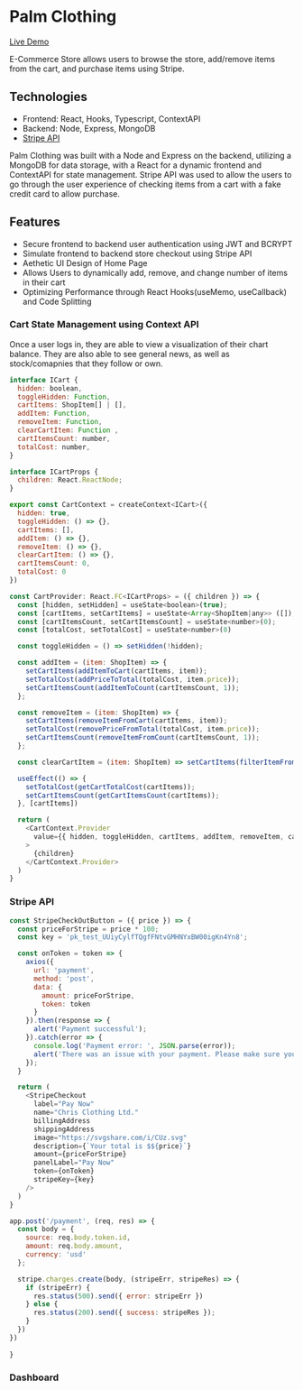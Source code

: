 # Palm Clothing
[Live Demo](http://wallstreet-bets.herokuapp.com/#/)

E-Commerce Store allows users to browse the store, add/remove items from the cart, and purchase items using Stripe.


## Technologies

- Frontend: React, Hooks, Typescript, ContextAPI
- Backend: Node, Express, MongoDB
- [Stripe API](https://stripe.com/docs)

Palm Clothing was built with a Node and Express on the backend, utilizing a MongoDB for data storage, with a React for a dynamic frontend and ContextAPI for state management. Stripe API was used to allow the users to go through the user experience of checking items from a cart with a fake credit card to allow purchase.

## Features

- Secure frontend to backend user authentication using JWT and BCRYPT
- Simulate frontend to backend store checkout using Stripe API
- Aethetic UI Design of Home Page
- Allows Users to dynamically add, remove, and change number of items in their cart
- Optimizing Performance through React Hooks(useMemo, useCallback) and Code Splitting

### Cart State Management using Context API
 
 Once a user logs in, they are able to view a visualization of their chart balance. They are also able to see general news, as well as stock/comapnies that they follow or own.
```javascript
interface ICart {
  hidden: boolean,
  toggleHidden: Function,
  cartItems: ShopItem[] | [],
  addItem: Function,
  removeItem: Function,
  clearCartItem: Function ,
  cartItemsCount: number,
  totalCost: number,
}

interface ICartProps {
  children: React.ReactNode;
}

export const CartContext = createContext<ICart>({
  hidden: true,
  toggleHidden: () => {},
  cartItems: [],
  addItem: () => {},
  removeItem: () => {},
  clearCartItem: () => {},
  cartItemsCount: 0,
  totalCost: 0
})

const CartProvider: React.FC<ICartProps> = ({ children }) => {
  const [hidden, setHidden] = useState<boolean>(true);
  const [cartItems, setCartItems] = useState<Array<ShopItem|any>> ([]);
  const [cartItemsCount, setCartItemsCount] = useState<number>(0);
  const [totalCost, setTotalCost] = useState<number>(0)

  const toggleHidden = () => setHidden(!hidden);

  const addItem = (item: ShopItem) => {
    setCartItems(addItemToCart(cartItems, item));
    setTotalCost(addPriceToTotal(totalCost, item.price));
    setCartItemsCount(addItemToCount(cartItemsCount, 1));
  };

  const removeItem = (item: ShopItem) => {
    setCartItems(removeItemFromCart(cartItems, item));
    setTotalCost(removePriceFromTotal(totalCost, item.price));
    setCartItemsCount(removeItemFromCount(cartItemsCount, 1));
  };

  const clearCartItem = (item: ShopItem) => setCartItems(filterItemFromCart(cartItems, item));

  useEffect(() => {
    setTotalCost(getCartTotalCost(cartItems));
    setCartItemsCount(getCartItemsCount(cartItems));
  }, [cartItems])

  return (
    <CartContext.Provider
      value={{ hidden, toggleHidden, cartItems, addItem, removeItem, cartItemsCount, totalCost, clearCartItem }}
    >
      {children}
    </CartContext.Provider>
  )
}
```

### Stripe API

```javascript
const StripeCheckOutButton = ({ price }) => {
  const priceForStripe = price * 100;
  const key = 'pk_test_UUiyCylfTQgfFNtvGMHNYxBW00igKn4Yn8';

  const onToken = token => {
    axios({
      url: 'payment',
      method: 'post',
      data: {
        amount: priceForStripe,
        token: token
      }
    }).then(response => {
      alert('Payment successful');
    }).catch(error => {
      console.log('Payment error: ', JSON.parse(error));
      alert('There was an issue with your payment. Please make sure you use the provided credit card');
    });
  }

  return (
    <StripeCheckout
      label="Pay Now"
      name="Chris Clothing Ltd."
      billingAddress
      shippingAddress
      image="https://svgshare.com/i/CUz.svg"
      description={`Your total is $${price}`}
      amount={priceForStripe}
      panelLabel="Pay Now"
      token={onToken}
      stripeKey={key}
    />
  )
}

app.post('/payment', (req, res) => {
  const body = {
    source: req.body.token.id,
    amount: req.body.amount,
    currency: 'usd'
  };

  stripe.charges.create(body, (stripeErr, stripeRes) => {
    if (stripeErr) {
      res.status(500).send({ error: stripeErr })
    } else {
      res.status(200).send({ success: stripeRes });
    }
  })
})
 
}
```
 
### Dashboard
 
